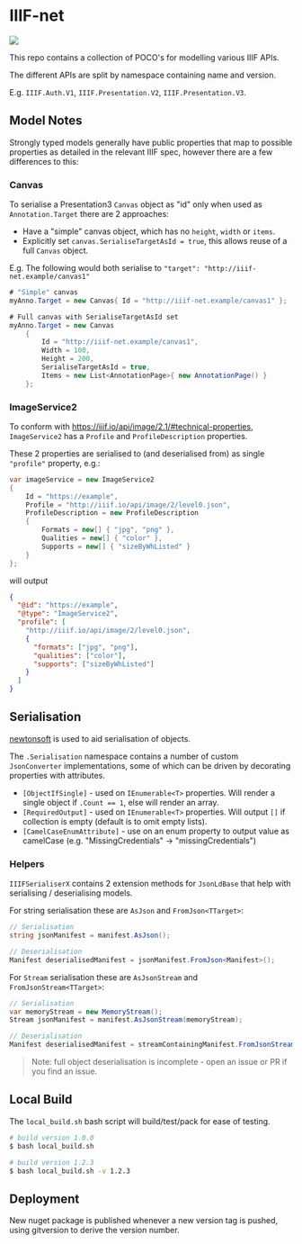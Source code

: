 # IIIF-net

[![](https://img.shields.io/nuget/v/iiif-net)](https://www.nuget.org/packages/iiif-net/)

This repo contains a collection of POCO's for modelling various IIIF APIs.

The different APIs are split by namespace containing name and version.

E.g. `IIIF.Auth.V1`, `IIIF.Presentation.V2`, `IIIF.Presentation.V3`.

## Model Notes

Strongly typed models generally have public properties that map to possible properties as detailed in the relevant IIIF spec, however there are a few differences to this:

### Canvas

To serialise a Presentation3 `Canvas` object as "id" only when used as `Annotation.Target` there are 2 approaches:

* Have a "simple" canvas object, which has no `height`, `width` or `items`.
* Explicitly set `canvas.SerialiseTargetAsId = true`, this allows reuse of a full `Canvas` object.

E.g. The following would both serialise to `"target": "http://iiif-net.example/canvas1"`

```cs
# "Simple" canvas
myAnno.Target = new Canvas{ Id = "http://iiif-net.example/canvas1" };

# Full canvas with SerialiseTargetAsId set
myAnno.Target = new Canvas
    { 
        Id = "http://iiif-net.example/canvas1",
        Width = 100,
        Height = 200,
        SerialiseTargetAsId = true,
        Items = new List<AnnotationPage>{ new AnnotationPage() } 
    };
```

### ImageService2

To conform with https://iiif.io/api/image/2.1/#technical-properties, `ImageService2` has a `Profile` and `ProfileDescription` properties.

These 2 properties are serialised to (and deserialised from) as single `"profile"` property, e.g.:

```cs
var imageService = new ImageService2
{
    Id = "https://example",
    Profile = "http://iiif.io/api/image/2/level0.json",
    ProfileDescription = new ProfileDescription
    {
        Formats = new[] { "jpg", "png" }, 
        Qualities = new[] { "color" },
        Supports = new[] { "sizeByWhListed" }
    }
};
```

will output

```json
{
  "@id": "https://example",
  "@type": "ImageService2",
  "profile": [
    "http://iiif.io/api/image/2/level0.json",
    {
      "formats": ["jpg", "png"],
      "qualities": ["color"],
      "supports": ["sizeByWhListed"]
    }
  ]
}
```

## Serialisation

[newtonsoft](https://www.newtonsoft.com/json) is used to aid serialisation of objects. 

The `.Serialisation` namespace contains a number of custom `JsonConverter` implementations, some of which can be driven by decorating properties with attributes.

* `[ObjectIfSingle]` - used on `IEnumerable<T>` properties. Will render a single object if `.Count == 1`, else will render an array.
* `[RequiredOutput]` - used on `IEnumerable<T>` properties. Will output `[]` if collection is empty (default is to omit empty lists).
* `[CamelCaseEnumAttribute]` - use on an enum property to output value as camelCase (e.g. "MissingCredentials" -> "missingCredentials")

### Helpers

`IIIFSerialiserX` contains 2 extension methods for `JsonLdBase` that help with serialising / deserialising models. 

For string serialisation these are `AsJson` and `FromJson<TTarget>`:

```cs
// Serialisation
string jsonManifest = manifest.AsJson();

// Deserialisation
Manifest deserialisedManifest = jsonManifest.FromJson<Manifest>();
```

For `Stream` serialisation these are `AsJsonStream` and `FromJsonStream<TTarget>`:

```cs
// Serialisation
var memoryStream = new MemoryStream();
Stream jsonManifest = manifest.AsJsonStream(memoryStream);

// Deserialisation
Manifest deserialisedManifest = streamContainingManifest.FromJsonStream<Manifest>();
```

> Note: full object deserialisation is incomplete - open an issue or PR if you find an issue. 

## Local Build

The `local_build.sh` bash script will build/test/pack for ease of testing.

```bash
# build version 1.0.0
$ bash local_build.sh

# build version 1.2.3
$ bash local_build.sh -v 1.2.3
```

## Deployment

New nuget package is published whenever a new version tag is pushed, using gitversion to derive the version number.
